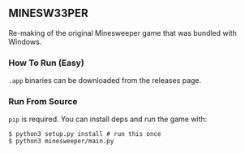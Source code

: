 ## MINESW33PER

Re-making of the original Minesweeper game that was bundled with Windows.

### How To Run (Easy)
`.app` binaries can be downloaded from the releases page.

### Run From Source
`pip` is required.
You can install deps and run the game with:
```
$ python3 setup.py install # run this once
$ python3 minesweeper/main.py
```